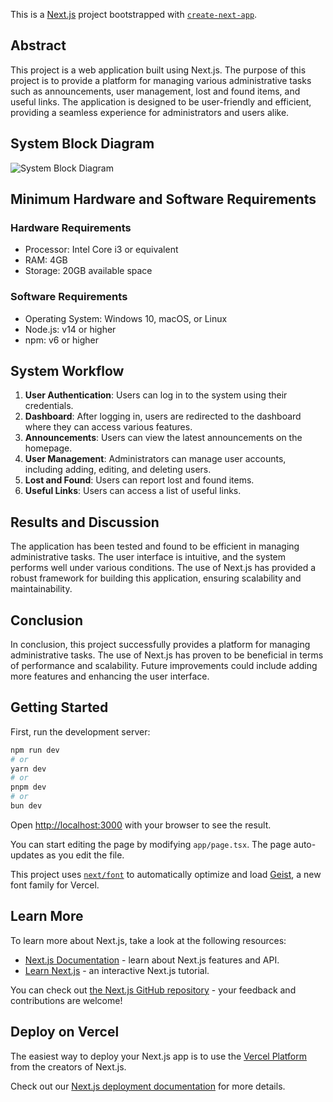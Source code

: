 This is a [Next.js](https://nextjs.org) project bootstrapped with [`create-next-app`](https://nextjs.org/docs/app/api-reference/cli/create-next-app).

## Abstract

This project is a web application built using Next.js. The purpose of this project is to provide a platform for managing various administrative tasks such as announcements, user management, lost and found items, and useful links. The application is designed to be user-friendly and efficient, providing a seamless experience for administrators and users alike.

## System Block Diagram

![System Block Diagram](path/to/diagram.png)

## Minimum Hardware and Software Requirements

### Hardware Requirements
- Processor: Intel Core i3 or equivalent
- RAM: 4GB
- Storage: 20GB available space

### Software Requirements
- Operating System: Windows 10, macOS, or Linux
- Node.js: v14 or higher
- npm: v6 or higher

## System Workflow

1. **User Authentication**: Users can log in to the system using their credentials.
2. **Dashboard**: After logging in, users are redirected to the dashboard where they can access various features.
3. **Announcements**: Users can view the latest announcements on the homepage.
4. **User Management**: Administrators can manage user accounts, including adding, editing, and deleting users.
5. **Lost and Found**: Users can report lost and found items.
6. **Useful Links**: Users can access a list of useful links.

## Results and Discussion

The application has been tested and found to be efficient in managing administrative tasks. The user interface is intuitive, and the system performs well under various conditions. The use of Next.js has provided a robust framework for building this application, ensuring scalability and maintainability.

## Conclusion

In conclusion, this project successfully provides a platform for managing administrative tasks. The use of Next.js has proven to be beneficial in terms of performance and scalability. Future improvements could include adding more features and enhancing the user interface.

## Getting Started

First, run the development server:

```bash
npm run dev
# or
yarn dev
# or
pnpm dev
# or
bun dev
```

Open [http://localhost:3000](http://localhost:3000) with your browser to see the result.

You can start editing the page by modifying `app/page.tsx`. The page auto-updates as you edit the file.

This project uses [`next/font`](https://nextjs.org/docs/app/building-your-application/optimizing/fonts) to automatically optimize and load [Geist](https://vercel.com/font), a new font family for Vercel.

## Learn More

To learn more about Next.js, take a look at the following resources:

- [Next.js Documentation](https://nextjs.org/docs) - learn about Next.js features and API.
- [Learn Next.js](https://nextjs.org/learn) - an interactive Next.js tutorial.

You can check out [the Next.js GitHub repository](https://github.com/vercel/next.js) - your feedback and contributions are welcome!

## Deploy on Vercel

The easiest way to deploy your Next.js app is to use the [Vercel Platform](https://vercel.com/new?utm_medium=default-template&filter=next.js&utm_source=create-next-app&utm_campaign=create-next-app-readme) from the creators of Next.js.

Check out our [Next.js deployment documentation](https://nextjs.org/docs/app/building-your-application/deploying) for more details.
